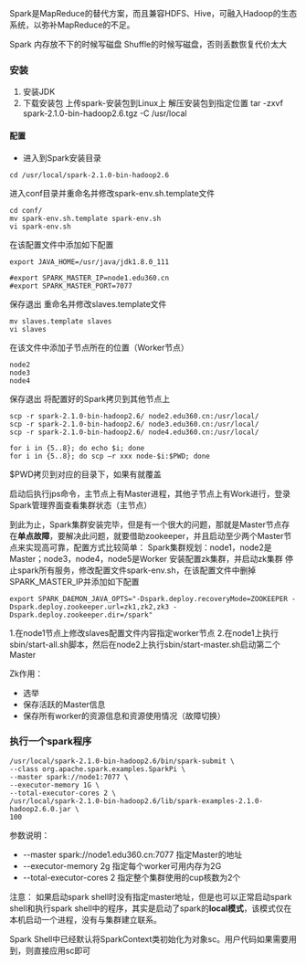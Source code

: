 Spark是MapReduce的替代方案，而且兼容HDFS、Hive，可融入Hadoop的生态系统，以弥补MapReduce的不足。

Spark 
内存放不下的时候写磁盘
Shuffle的时候写磁盘，否则丢数恢复代价太大

### 安装
1. 安装JDK
2. 下载安装包
上传spark-安装包到Linux上
解压安装包到指定位置
tar -zxvf spark-2.1.0-bin-hadoop2.6.tgz -C /usr/local
#### 配置
* 进入到Spark安装目录
```
cd /usr/local/spark-2.1.0-bin-hadoop2.6
```
进入conf目录并重命名并修改spark-env.sh.template文件
```
cd conf/
mv spark-env.sh.template spark-env.sh
vi spark-env.sh
```
在该配置文件中添加如下配置
```
export JAVA_HOME=/usr/java/jdk1.8.0_111

#export SPARK_MASTER_IP=node1.edu360.cn
#export SPARK_MASTER_PORT=7077
```
保存退出
重命名并修改slaves.template文件
```
mv slaves.template slaves
vi slaves
```
在该文件中添加子节点所在的位置（Worker节点）
```
node2
node3
node4
```
保存退出
将配置好的Spark拷贝到其他节点上
```
scp -r spark-2.1.0-bin-hadoop2.6/ node2.edu360.cn:/usr/local/
scp -r spark-2.1.0-bin-hadoop2.6/ node3.edu360.cn:/usr/local/
scp -r spark-2.1.0-bin-hadoop2.6/ node4.edu360.cn:/usr/local/

for i in {5..8}; do echo $i; done
for i in {5..8}; do scp –r xxx node-$i:$PWD; done
```
$PWD拷贝到对应的目录下，如果有就覆盖


启动后执行jps命令，主节点上有Master进程，其他子节点上有Work进行，登录Spark管理界面查看集群状态（主节点）

到此为止，Spark集群安装完毕，但是有一个很大的问题，那就是Master节点存在**单点故障**，要解决此问题，就要借助zookeeper，并且启动至少两个Master节点来实现高可靠，配置方式比较简单：
Spark集群规划：node1，node2是Master；node3，node4，node5是Worker
安装配置zk集群，并启动zk集群
停止spark所有服务，修改配置文件spark-env.sh，在该配置文件中删掉SPARK_MASTER_IP并添加如下配置
 ```
export SPARK_DAEMON_JAVA_OPTS="-Dspark.deploy.recoveryMode=ZOOKEEPER -Dspark.deploy.zookeeper.url=zk1,zk2,zk3 -Dspark.deploy.zookeeper.dir=/spark"
```
1.在node1节点上修改slaves配置文件内容指定worker节点
2.在node1上执行sbin/start-all.sh脚本，然后在node2上执行sbin/start-master.sh启动第二个Master

Zk作用：
* 选举
* 保存活跃的Master信息
* 保存所有worker的资源信息和资源使用情况（故障切换）


### 执行一个spark程序
```
/usr/local/spark-2.1.0-bin-hadoop2.6/bin/spark-submit \
--class org.apache.spark.examples.SparkPi \
--master spark://node1:7077 \
--executor-memory 1G \
--total-executor-cores 2 \
/usr/local/spark-2.1.0-bin-hadoop2.6/lib/spark-examples-2.1.0-hadoop2.6.0.jar \
100
```
参数说明：
* --master spark://node1.edu360.cn:7077 指定Master的地址
* --executor-memory 2g 指定每个worker可用内存为2G
* --total-executor-cores 2 指定整个集群使用的cup核数为2个

注意：
如果启动spark shell时没有指定master地址，但是也可以正常启动spark shell和执行spark shell中的程序，其实是启动了spark的**local模式**，该模式仅在本机启动一个进程，没有与集群建立联系。

Spark Shell中已经默认将SparkContext类初始化为对象sc。用户代码如果需要用到，则直接应用sc即可
